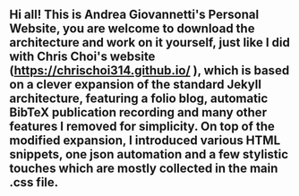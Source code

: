 ## Hi all! This is Andrea Giovannetti's Personal Website, you are welcome to download the architecture and work on it yourself, just like I did with Chris Choi's website (https://chrischoi314.github.io/ ), which is based on a clever expansion of the standard Jekyll architecture, featuring a folio blog, automatic BibTeX publication recording and many other features I removed for simplicity. On top of the modified expansion, I introduced various HTML snippets, one json automation and a few stylistic touches which are mostly collected in the main .css file.